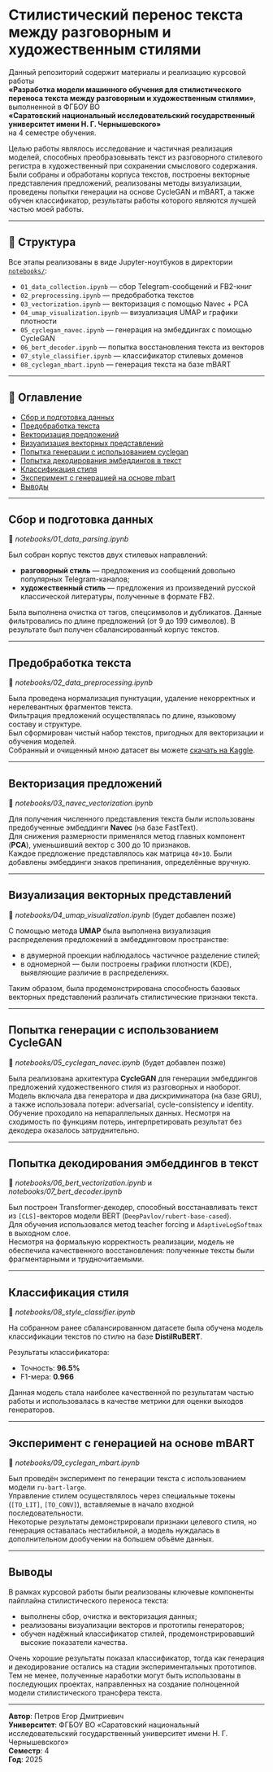 # Стилистический перенос текста между разговорным и художественным стилями

Данный репозиторий содержит материалы и реализацию курсовой работы  
**«Разработка модели машинного обучения для стилистического переноса текста между разговорным и художественным стилями»**,  
выполненной в ФГБОУ ВО  
**«Саратовский национальный исследовательский государственный университет имени Н. Г. Чернышевского»**  
на 4 семестре обучения.

Целью работы являлось исследование и частичная реализация моделей, способных преобразовывать текст из разговорного стилевого регистра в художественный при сохранении смыслового содержания.  
Были собраны и обработаны корпуса текстов, построены векторные представления предложений, реализованы методы визуализации, проведены попытки генерации на основе CycleGAN и mBART, а также обучен классификатор, результаты работы которого являются лучшей частью моей работы.

---

## 📁 Структура

Все этапы реализованы в виде Jupyter-ноутбуков в директории [`notebooks/`](notebooks/):

- `01_data_collection.ipynb` — сбор Telegram-сообщений и FB2-книг
- `02_preprocessing.ipynb` — предобработка текстов
- `03_vectorization.ipynb` — векторизация с помощью Navec + PCA
- `04_umap_visualization.ipynb` — визуализация UMAP и графики плотности
- `05_cyclegan_navec.ipynb` — генерация на эмбеддингах с помощью CycleGAN
- `06_bert_decoder.ipynb` — попытка восстановления текста из векторов
- `07_style_classifier.ipynb` — классификатор стилевых доменов
- `08_cyclegan_mbart.ipynb` — генерация текста на базе mBART

---

## 📑 Оглавление

- [Сбор и подготовка данных](#сбор-и-подготовка-данных)
- [Предобработка текста](#предобработка-текста)
- [Векторизация предложений](#векторизация-предложений)
- [Визуализация векторных представлений](#визуализация-векторных-представлений)
- [Попытка генерации с использованием cyclegan](#попытка-генерации-с-использованием-cyclegan)
- [Попытка декодирования эмбеддингов в текст](#попытка-декодирования-эмбеддингов-в-текст)
- [Классификация стиля](#классификация-стиля)
- [Эксперимент с генерацией на основе mbart](#эксперимент-с-генерацией-на-основе-mbart)
- [Выводы](#выводы)

---

## Сбор и подготовка данных

📄 *notebooks/01_data_parsing.ipynb*

Был собран корпус текстов двух стилевых направлений:
- **разговорный стиль** — предложения из сообщений довольно популярных Telegram-каналов;
- **художественный стиль** — предложения из произведений русской классической литературы, полученные в формате FB2.

Была выполнена очистка от тэгов, спецсимволов и дубликатов. Данные фильтровались по длине предложений (от 9 до 199 символов). В результате был получен сбалансированный корпус текстов.

---

## Предобработка текста

📄 *notebooks/02_data_preprocessing.ipynb*

Была проведена нормализация пунктуации, удаление некорректных и нерелевантных фрагментов текста.  
Фильтрация предложений осуществлялась по длине, языковому составу и структуре.  
Был сформирован чистый набор текстов, пригодных для векторизации и обучения моделей.  
Собранный и очищенный мною датасет вы можете [скачать на Kaggle](https://www.kaggle.com/datasets/funduckich/conversational-and-literary-style-sentences).

---

## Векторизация предложений

📄 *notebooks/03_navec_vectorization.ipynb*

Для получения численного представления текста были использованы предобученные эмбеддинги **Navec** (на базе FastText).  
Для снижения размерности применялся метод главных компонент (**PCA**), уменьшивший вектор с 300 до 10 признаков.  
Каждое предложение представлялось как матрица `40×10`. Были добавлены эмбеддинги знаков препинания, определённые вручную.

---

## Визуализация векторных представлений

📄 *notebooks/04_umap_visualization.ipynb* (будет добавлен позже)  

С помощью метода **UMAP** была выполнена визуализация распределения предложений в эмбеддинговом пространстве:
- в двумерной проекции наблюдалось частичное разделение стилей;
- в одномерной — были построены графики плотности (KDE), выявляющие различие в распределениях.

Таким образом, была продемонстрирована способность базовых векторных представлений различать стилистические признаки текста.

---

## Попытка генерации с использованием CycleGAN

📄 *notebooks/05_cyclegan_navec.ipynb* (будет добавлен позже)  

Была реализована архитектура **CycleGAN** для генерации эмбеддингов предложений художественного стиля из разговорных и наоборот.  
Модель включала два генератора и два дискриминатора (на базе GRU), а также использовала потери: adversarial, cycle-consistency и identity.  
Обучение проходило на непараллельных данных. Несмотря на сходимость по функциям потерь, интерпретировать результат без декодера оказалось затруднительно.

---

## Попытка декодирования эмбеддингов в текст

📄 *notebooks/06_bert_vectorization.ipynb* и *notebooks/07_bert_decoder.ipynb*

Был построен Transformer-декодер, способный восстанавливать текст из `[CLS]`-векторов модели BERT (`DeepPavlov/rubert-base-cased`).  
Для обучения использовался метод teacher forcing и `AdaptiveLogSoftmax` в выходном слое.  
Несмотря на формальную корректность реализации, модель не обеспечила качественного восстановления: полученные тексты были фрагментарными и трудночитаемыми.

---

## Классификация стиля

📄 *notebooks/08_style_classifier.ipynb*

На собранном ранее сбалансированном датасете была обучена модель классификации текстов по стилю на базе **DistilRuBERT**.  

Результаты классификатора:
- Точность: **96.5%**
- F1-мера: **0.966**

Данная модель стала наиболее качественной по результатам частью работы и использовалась в качестве метрики для оценки выходов генераторов.

---

## Эксперимент с генерацией на основе mBART

📄 *notebooks/09_cyclegan_mbart.ipynb*

Был проведён эксперимент по генерации текста с использованием модели `ru-bart-large`.  
Управление стилем осуществлялось через специальные токены (`[TO_LIT]`, `[TO_CONV]`), вставляемые в начало входной последовательности.  
Некоторые результаты демонстрировали признаки целевого стиля, но генерация оставалась нестабильной, а модель нуждалась в дополнительном дообучении на большем объёме данных.

---

## Выводы

В рамках курсовой работы были реализованы ключевые компоненты пайплайна стилистического переноса текста:
- выполнены сбор, очистка и векторизация данных;
- реализованы визуализации векторов и прототипы генераторов;
- обучен надёжный классификатор стилей, продемонстрировавший высокие показатели качества.

Очень хорошие результаты показал классификатор, тогда как генерация и декодирование остались на стадии экспериментальных прототипов. Тем не менее, полученные наработки могут быть использованы в последующих проектах, направленных на создание полноценной модели стилистического трансфера текста.

---

**Автор**: Петров Егор Дмитриевич  
**Университет**: ФГБОУ ВО «Саратовский национальный исследовательский государственный университет имени Н. Г. Чернышевского»  
**Семестр**: 4  
**Год**: 2025

